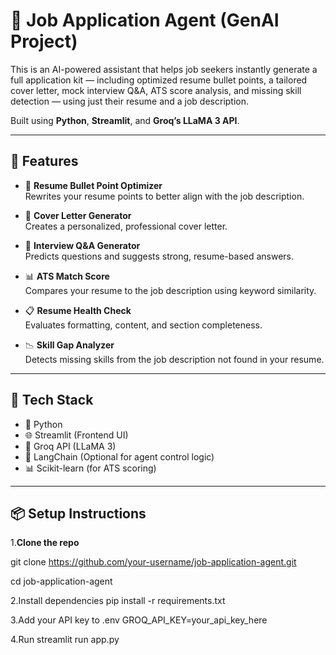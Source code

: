 # 💼 Job Application Agent (GenAI Project)

This is an AI-powered assistant that helps job seekers instantly generate a full application kit — including optimized resume bullet points, a tailored cover letter, mock interview Q&A, ATS score analysis, and missing skill detection — using just their resume and a job description.

Built using **Python**, **Streamlit**, and **Groq’s LLaMA 3 API**.

---

## 🚀 Features

- 📄 **Resume Bullet Point Optimizer**  
  Rewrites your resume points to better align with the job description.

- 📨 **Cover Letter Generator**  
  Creates a personalized, professional cover letter.

- 🧠 **Interview Q&A Generator**  
  Predicts questions and suggests strong, resume-based answers.

- 📊 **ATS Match Score**  
  Compares your resume to the job description using keyword similarity.

- 📋 **Resume Health Check**  
  Evaluates formatting, content, and section completeness.

- 📉 **Skill Gap Analyzer**  
  Detects missing skills from the job description not found in your resume.

---

## 🧰 Tech Stack

- 🐍 Python  
- 🌐 Streamlit (Frontend UI)  
- 🔗 Groq API (LLaMA 3)  
- 🧠 LangChain (Optional for agent control logic)  
- 📊 Scikit-learn (for ATS scoring)  

---

## 📦 Setup Instructions

1.**Clone the repo**  
  
   git clone https://github.com/your-username/job-application-agent.git
   
   cd job-application-agent
   
2.Install dependencies
pip install -r requirements.txt

3.Add your API key to .env
GROQ_API_KEY=your_api_key_here

4.Run
streamlit run app.py
